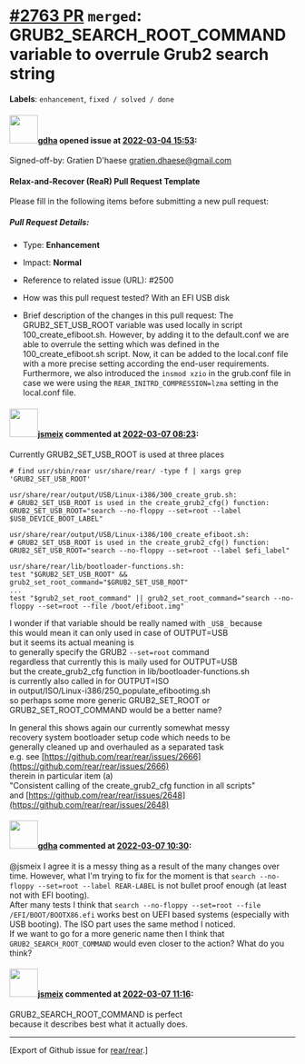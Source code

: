 [\#2763 PR](https://github.com/rear/rear/pull/2763) `merged`: GRUB2\_SEARCH\_ROOT\_COMMAND variable to overrule Grub2 search string
===================================================================================================================================

**Labels**: `enhancement`, `fixed / solved / done`

#### <img src="https://avatars.githubusercontent.com/u/888633?u=cdaeb31efcc0048d3619651aa18dd4b76e636b21&v=4" width="50">[gdha](https://github.com/gdha) opened issue at [2022-03-04 15:53](https://github.com/rear/rear/pull/2763):

Signed-off-by: Gratien D'haese <gratien.dhaese@gmail.com>

#### Relax-and-Recover (ReaR) Pull Request Template

Please fill in the following items before submitting a new pull request:

##### Pull Request Details:

-   Type: **Enhancement**

-   Impact: **Normal**

-   Reference to related issue (URL): \#2500

-   How was this pull request tested? With an EFI USB disk

-   Brief description of the changes in this pull request: The
    GRUB2\_SET\_USB\_ROOT variable was used locally in script
    100\_create\_efiboot.sh. However, by adding it to the default.conf
    we are able to overrule the setting which was defined in the
    100\_create\_efiboot.sh script. Now, it can be added to the
    local.conf file with a more precise setting according the end-user
    requirements.  
    Furthermore, we also introduced the `insmod xzio` in the grub.conf
    file in case we were using the `REAR_INITRD_COMPRESSION=lzma`
    setting in the local.conf file.

#### <img src="https://avatars.githubusercontent.com/u/1788608?u=925fc54e2ce01551392622446ece427f51e2f0ce&v=4" width="50">[jsmeix](https://github.com/jsmeix) commented at [2022-03-07 08:23](https://github.com/rear/rear/pull/2763#issuecomment-1060319076):

Currently GRUB2\_SET\_USB\_ROOT is used at three places

    # find usr/sbin/rear usr/share/rear/ -type f | xargs grep 'GRUB2_SET_USB_ROOT'

    usr/share/rear/output/USB/Linux-i386/300_create_grub.sh:
    # GRUB2_SET_USB_ROOT is used in the create_grub2_cfg() function:
    GRUB2_SET_USB_ROOT="search --no-floppy --set=root --label $USB_DEVICE_BOOT_LABEL"

    usr/share/rear/output/USB/Linux-i386/100_create_efiboot.sh:
    # GRUB2_SET_USB_ROOT is used in the create_grub2_cfg() function:
    GRUB2_SET_USB_ROOT="search --no-floppy --set=root --label $efi_label"

    usr/share/rear/lib/bootloader-functions.sh:
    test "$GRUB2_SET_USB_ROOT" && grub2_set_root_command="$GRUB2_SET_USB_ROOT"
    ...
    test "$grub2_set_root_command" || grub2_set_root_command="search --no-floppy --set=root --file /boot/efiboot.img"

I wonder if that variable should be really named with `_USB_` because  
this would mean it can only used in case of OUTPUT=USB  
but it seems its actual meaning is  
to generally specify the GRUB2 `--set=root` command  
regardless that currently this is maily used for OUTPUT=USB  
but the create\_grub2\_cfg function in lib/bootloader-functions.sh  
is currently also called in for OUTPUT=ISO  
in output/ISO/Linux-i386/250\_populate\_efibootimg.sh  
so perhaps some more generic GRUB2\_SET\_ROOT or  
GRUB2\_SET\_ROOT\_COMMAND would be a better name?

In general this shows again our currently somewhat messy  
recovery system bootloader setup code which needs to be  
generally cleaned up and overhauled as a separated task  
e.g. see
[https://github.com/rear/rear/issues/2666](https://github.com/rear/rear/issues/2666)  
therein in particular item (a)  
"Consistent calling of the create\_grub2\_cfg function in all scripts"  
and
[https://github.com/rear/rear/issues/2648](https://github.com/rear/rear/issues/2648)

#### <img src="https://avatars.githubusercontent.com/u/888633?u=cdaeb31efcc0048d3619651aa18dd4b76e636b21&v=4" width="50">[gdha](https://github.com/gdha) commented at [2022-03-07 10:30](https://github.com/rear/rear/pull/2763#issuecomment-1060459210):

@jsmeix I agree it is a messy thing as a result of the many changes over
time. However, what I'm trying to fix for the moment is that
`search --no-floppy --set=root --label REAR-LABEL` is not bullet proof
enough (at least not with EFI booting).  
After many tests I think that
`search --no-floppy --set=root --file /EFI/BOOT/BOOTX86.efi` works best
on UEFI based systems (especially with USB booting). The ISO part uses
the same method I noticed.  
If we want to go for a more generic name then I think that
`GRUB2_SEARCH_ROOT_COMMAND` would even closer to the action? What do you
think?

#### <img src="https://avatars.githubusercontent.com/u/1788608?u=925fc54e2ce01551392622446ece427f51e2f0ce&v=4" width="50">[jsmeix](https://github.com/jsmeix) commented at [2022-03-07 11:16](https://github.com/rear/rear/pull/2763#issuecomment-1060552830):

GRUB2\_SEARCH\_ROOT\_COMMAND is perfect  
because it describes best what it actually does.

------------------------------------------------------------------------

\[Export of Github issue for
[rear/rear](https://github.com/rear/rear).\]
